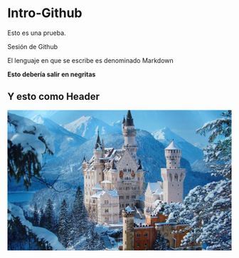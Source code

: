 # Intro-Github

Esto es una prueba. 

 Sesión de Github

El lenguaje en que se escribe es denominado Markdown

**Esto debería salir en negritas**
## Y esto como Header

![24](IMG/24.jpg)
